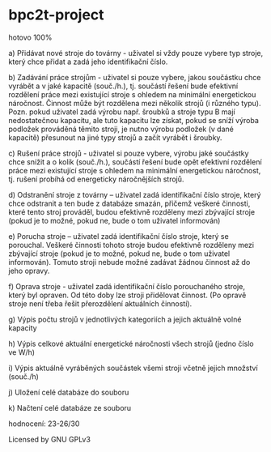 # bpc2t-project
 hotovo 100%
 
a)	Přidávat nové stroje do továrny - uživatel si vždy pouze vybere typ stroje, který chce přidat a zadá jeho identifikační číslo.

b)	Zadávání práce strojům - uživatel si pouze vybere, jakou součástku chce vyrábět a v jaké kapacitě (souč./h.), tj. součástí řešení bude efektivní rozdělení práce mezi existující stroje s ohledem na minimální energetickou náročnost. Činnost může být rozdělena mezi několik strojů (i různého typu).
Pozn. pokud uživatel zadá výrobu např. šroubků a stroje typu B mají nedostatečnou kapacitu, ale tuto kapacitu lze získat, pokud se sníží výroba podložek prováděná těmito stroji, je nutno výrobu podložek (v dané kapacitě) přesunout na jiné typy strojů a začít vyrábět i šroubky. 

c)	Rušení práce strojů -  uživatel si pouze vybere, výrobu jaké součástky chce snížit a o kolik (souč./h.), součástí řešení bude opět efektivní rozdělení práce mezi existující stroje s ohledem na minimální energetickou náročnost, tj. rušení probíhá od energeticky náročnějších strojů.

d)	Odstranění stroje z továrny – uživatel zadá identifikační číslo stroje, který chce odstranit a ten bude z databáze smazán, přičemž veškeré činnosti, které tento stroj prováděl, budou efektivně rozděleny mezi zbývající stroje (pokud je to možné, pokud ne, bude o tom uživatel informován)

e)	Porucha stroje – uživatel zadá identifikační číslo stroje, který se porouchal. Veškeré činnosti tohoto stroje budou efektivně rozděleny mezi zbývající stroje (pokud je to možné, pokud ne, bude o tom uživatel informován). Tomuto stroji nebude možné zadávat žádnou činnost až do jeho opravy.

f)	Oprava stroje - uživatel zadá identifikační číslo porouchaného stroje, který byl opraven. Od této doby lze stroji přidělovat činnost. (Po opravě stroje není třeba řešit přerozdělení aktuálních činností).

g)	Výpis počtu strojů v jednotlivých kategoriích a jejich aktuálně volné kapacity

h)	Výpis celkové aktuální energetické náročnosti všech strojů (jedno číslo ve W/h)

i)	Výpis aktuálně vyráběných součástek všemi stroji včetně jejich množství (souč./h)

j)	Uložení celé databáze do souboru

k)	Načtení celé databáze ze souboru

hodnocení: 23-26/30

Licensed by GNU GPLv3
